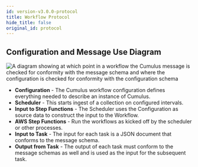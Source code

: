 ```yaml
---
id: version-v3.0.0-protocol
title: Workflow Protocol
hide_title: false
original_id: protocol
---
```


## Configuration and Message Use Diagram

![A diagram showing at which point in a workflow the Cumulus message is checked for conformity with the message schema and where the configuration is checked for conformity with the configuration schema](assets/cumulus_configuration_and_message_schema_diagram.png)

* **Configuration** - The Cumulus workflow configuration defines everything needed to describe an instance of Cumulus.
* **Scheduler** - This starts ingest of a collection on configured intervals.
* **Input to Step Functions** - The Scheduler uses the Configuration as source data to construct the input to the Workflow.
* **AWS Step Functions** - Run the workflows as kicked off by the scheduler or other processes.
* **Input to Task** - The input for each task is a JSON document that conforms to the message schema.
* **Output from Task** - The output of each task must conform to the message schemas as well and is used as the input for the subsequent task.
